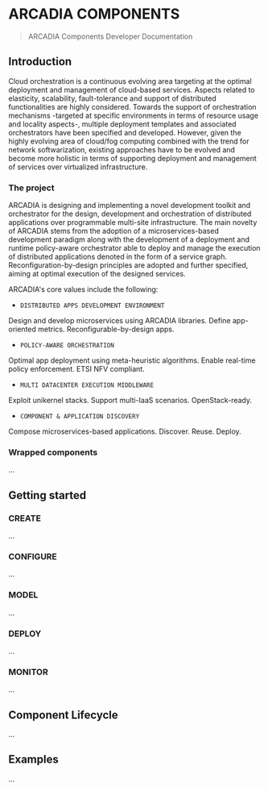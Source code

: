 # ARCADIA COMPONENTS
> ARCADIA Components Developer Documentation

## Introduction

Cloud orchestration is a continuous evolving area targeting at the optimal deployment and management of cloud-based services. Aspects related to elasticity, scalability, fault-tolerance and support of distributed functionalities are highly considered. Towards the support of orchestration mechanisms -targeted at specific environments in terms of resource usage and locality aspects-, multiple deployment templates and associated orchestrators have been specified and developed. However, given the highly evolving area of cloud/fog computing combined with the trend for network softwarization, existing approaches have to be evolved and become more holistic in terms of supporting deployment and management of services over virtualized infrastructure.

### The project

ARCADIA is designing and implementing a novel development toolkit and orchestrator for the design, development and orchestration of distributed applications over programmable multi-site infrastructure. The main novelty of ARCADIA stems from the adoption of a microservices-based development paradigm along with the development of a deployment and runtime policy-aware orchestrator able to deploy and manage the execution of distributed applications denoted in the form of a service graph. Reconfiguration-by-design principles are adopted and further specified, aiming at optimal execution of the designed services.

ARCADIA's core values include the following:

 - `DISTRIBUTED APPS DEVELOPMENT ENVIRONMENT`

 Design and develop microservices using ARCADIA libraries. Define app-oriented metrics. Reconfigurable-by-design apps.

 - `POLICY-AWARE ORCHESTRATION`

 Optimal app deployment using meta-heuristic algorithms. Enable real-time policy enforcement. ETSI NFV compliant.

 - `MULTI DATACENTER EXECUTION MIDDLEWARE`

 Exploit unikernel stacks. Support multi-IaaS scenarios. OpenStack-ready.

 - `COMPONENT & APPLICATION DISCOVERY`

 Compose microservices-based applications. Discover. Reuse. Deploy.

### Wrapped components

...

## Getting started

### CREATE

...

### CONFIGURE

...

### MODEL

...

### DEPLOY

...

### MONITOR

...

## Component Lifecycle

...

## Examples

...
